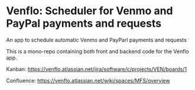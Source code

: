 # Venflo: Scheduler for Venmo and PayPal payments and requests
An app to schedule automatic Venmo and PayParl payments and requests

This is a mono-repo containing both front and backend code for the Venflo app.

Kanban: https://venflo.atlassian.net/jira/software/c/projects/VEN/boards/1

Confluence: https://venflo.atlassian.net/wiki/spaces/MFS/overview
